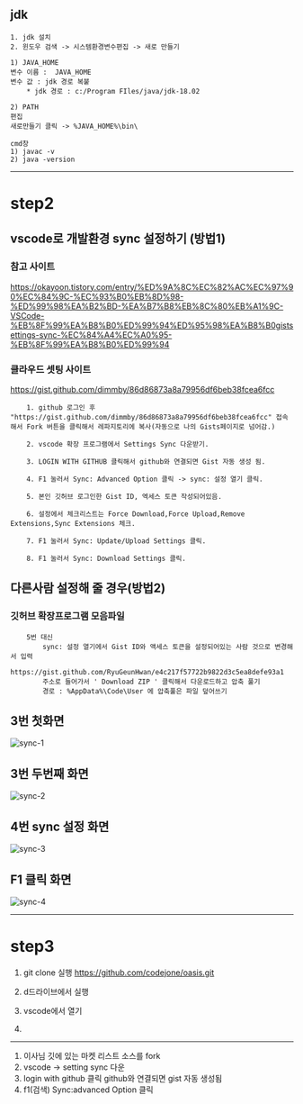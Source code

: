## jdk
```
1. jdk 설치 
2. 윈도우 검색 -> 시스템환경변수편집 -> 새로 만들기

1) JAVA_HOME 
변수 이름 :  JAVA_HOME 
변수 값 : jdk 경로 복붙 
	* jdk 경로 : c:/Program FIles/java/jdk-18.02

2) PATH
편집
새로만들기 클릭 -> %JAVA_HOME%\bin\

cmd창 
1) javac -v
2) java -version
```

---

# step2

## vscode로 개발환경 sync 설정하기 (방법1)

### 참고 사이트
https://okayoon.tistory.com/entry/%ED%9A%8C%EC%82%AC%EC%97%90%EC%84%9C-%EC%93%B0%EB%8D%98-%ED%99%98%EA%B2%BD-%EA%B7%B8%EB%8C%80%EB%A1%9C-VSCode-%EB%8F%99%EA%B8%B0%ED%99%94%ED%95%98%EA%B8%B0gistsettings-sync-%EC%84%A4%EC%A0%95-%EB%8F%99%EA%B8%B0%ED%99%94

### 클라우드 셋팅 사이트 
https://gist.github.com/dimmby/86d86873a8a79956df6beb38fcea6fcc

```
	1. github 로그인 후 "https://gist.github.com/dimmby/86d86873a8a79956df6beb38fcea6fcc" 접속해서 Fork 버튼을 클릭해서 레파지토리에 복사(자동으로 나의 Gists페이지로 넘어감.)

	2. vscode 확장 프로그램에서 Settings Sync 다운받기.

	3. LOGIN WITH GITHUB 클릭해서 github와 연결되면 Gist 자동 생성 됨.

	4. F1 눌러서 Sync: Advanced Option 클릭 -> sync: 설정 열기 클릭.

	5. 본인 깃허브 로그인한 Gist ID, 엑세스 토큰 작성되어있음.

	6. 설정에서 체크리스트는 Force Download,Force Upload,Remove Extensions,Sync Extensions 체크.

	7. F1 눌러서 Sync: Update/Upload Settings 클릭.

	8. F1 눌러서 Sync: Download Settings 클릭.

```

## 다른사람 설정해 줄 경우(방법2)
### 깃허브 확장프로그램 모음파일
```
	5번 대신
		sync: 설정 열기에서 Gist ID와 액세스 토큰을 설정되어있는 사람 것으로 변경해서 입력 
		https://gist.github.com/RyuGeunHwan/e4c217f57722b9822d3c5ea8defe93a1
		주소로 들어가서 ' Download ZIP ' 클릭해서 다운로드하고 압축 풀기
		경로 : %AppData%\Code\User 에 압축풀은 파일 덮어쓰기
```

## 3번 첫화면

![sync-1](img/%EC%BA%A1%EC%B2%98.PNG)

## 3번 두번째 화면

![sync-2](img/%EC%BA%A1%EC%B2%981.PNG)

## 4번 sync 설정 화면
![sync-3](img/%EC%BA%A1%EC%B2%982.PNG)

## F1 클릭 화면
![sync-4](img/%EC%BA%A1%EC%B2%983.PNG)


---

# step3

1. git clone 실행 
https://github.com/codejone/oasis.git 

2. d드라이브에서 실행 

3.  vscode에서 열기 

4. 




---

1. 이사님 깃에 있는 마켓 리스트 소스를 fork
2. vscode -> setting sync 다운
3. login with github 클릭 github와 연결되면 gist 자동 생성됨
4. f1(검색) Sync:advanced Option 클릭 
